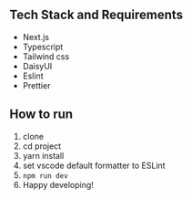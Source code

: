 ## Tech Stack and Requirements

-   Next.js
-   Typescript
-   Tailwind css
-   DaisyUI
-   Eslint
-   Prettier

## How to run

1.  clone
2.  cd project
3.  yarn install
4.  set vscode default formatter to ESLint
5.  `npm run dev`
6.  Happy developing!
